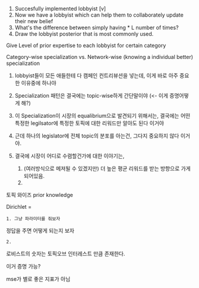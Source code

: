 1. Succesfully implemented lobbyist [v]
2. Now we have a lobbyist which can help them to collaborately update their new belief 
3. What's the difference between simply having * L number of times?
4. Draw the lobbyist posterior that is most commonly used.

Give Level of prior expertise to each lobbyist for certain category 

Category-wise specialization vs. Network-wise (knowing a individual better) specialization



1. lobbyist들이 모든 애들한테 다 캠페인 컨트리뷰션을 넣는데, 이게 바로 아주 중요한 이유중에 하나야

2. Specialization 패턴은 결국에는 topic-wise하게 간단말이야 (<- 이게 증명어떻게 해?)
3. 이 Specialization이 시장의 equalibrium으로 발견되기 위해서는, 결국에는 어떤 특정한 legilsator에 특정한 토픽에 대한 리워드만 알아도 된다 이거야
4. 근데 하나의 legislator에 전체 topic의 분포를 아는건, 그다지 중요하지 않다 이거야.

5. 결국에 시장이 어디로 수렴할건가에 대한 이야기는,
    1. (여러방식으로 메져될 수 있겠지만) 더 높은 평균 리워드를 받는 방향으로 가게 되어있음.
    2. 



토픽 와이즈 prior knowledge

Dirichlet = 

    1. 그냥 파라미터를 줘보자 

정답을 주면 어떻게 되는지 보자 

    2. 


로비스트의 숫자는 토픽오브 인터레스트 만큼 존재한다.

이거 증명 가능?

mse가 별로 좋은 지표가 아님

